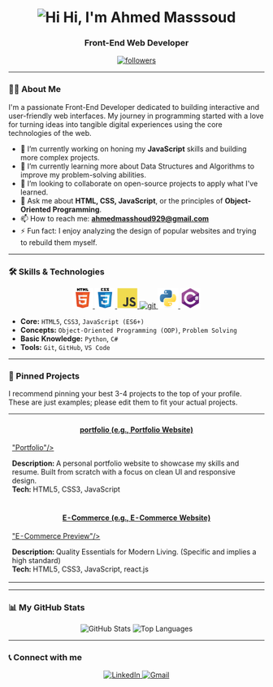 <h1 align="center">
  <img src="https://media.giphy.com/media/hvRJCLFzcasrR4ia7z/giphy.gif" width="28px" alt="Hi">
  Hi, I'm Ahmed Masssoud
</h1>
<h3 align="center">
  Front-End Web Developer
</h3>
<p align="center">
  <a href="https://github.com/mas3edo?tab=followers">
    <img alt="followers" title="Follow me on Github" src="https://img.shields.io/github/followers/mas3edo?label=Follow&style=social"/>
  </a>
</p>


---

### 👨‍💻 About Me

<p>
  I'm a passionate Front-End Developer dedicated to building interactive and user-friendly web interfaces. My journey in programming started with a love for turning ideas into tangible digital experiences using the core technologies of the web.
</p>

- 🔭 I’m currently working on honing my **JavaScript** skills and building more complex projects.
- 🌱 I’m currently learning more about Data Structures and Algorithms to improve my problem-solving abilities.
- 🤔 I’m looking to collaborate on open-source projects to apply what I've learned.
- 💬 Ask me about **HTML, CSS, JavaScript**, or the principles of **Object-Oriented Programming**.
- 📫 How to reach me: **ahmedmasshoud929@gmail.com**
- ⚡ Fun fact: I enjoy analyzing the design of popular websites and trying to rebuild them myself.

---

### 🛠️ Skills & Technologies

<p align="center">
  <a href="https://developer.mozilla.org/en-US/docs/Web/HTML" target="_blank" rel="noreferrer"> 
    <img src="https://raw.githubusercontent.com/devicons/devicon/master/icons/html5/html5-original-wordmark.svg" alt="html5" width="40" height="40"/> 
  </a>
  <a href="https://developer.mozilla.org/en-US/docs/Web/CSS" target="_blank" rel="noreferrer"> 
    <img src="https://raw.githubusercontent.com/devicons/devicon/master/icons/css3/css3-original-wordmark.svg" alt="css3" width="40" height="40"/> 
  </a>
  <a href="https://developer.mozilla.org/en-US/docs/Web/JavaScript" target="_blank" rel="noreferrer"> 
    <img src="https://raw.githubusercontent.com/devicons/devicon/master/icons/javascript/javascript-original.svg" alt="javascript" width="40" height="40"/> 
  </a>
  <a href="https://git-scm.com/" target="_blank" rel="noreferrer"> 
    <img src="https://www.vectorlogo.zone/logos/git-scm/git-scm-icon.svg" alt="git" width="40" height="40"/> 
  </a>
  
  <a href="https://www.python.org" target="_blank" rel="noreferrer"> 
    <img src="https://raw.githubusercontent.com/devicons/devicon/master/icons/python/python-original.svg" alt="python" width="40" height="40"/> 
  </a>
  <a href="https://learn.microsoft.com/en-us/dotnet/csharp/" target="_blank" rel="noreferrer"> 
    <img src="https://raw.githubusercontent.com/devicons/devicon/master/icons/csharp/csharp-original.svg" alt="csharp" width="40" height="40"/> 
  </a>
</p>

- **Core:** `HTML5`, `CSS3`, `JavaScript (ES6+)`
- **Concepts:** `Object-Oriented Programming (OOP)`, `Problem Solving`
- **Basic Knowledge:** `Python`, `C#`
- **Tools:** `Git`, `GitHub`, `VS Code`

---

### 🚀 Pinned Projects

<p>
  I recommend pinning your best 3-4 projects to the top of your profile. These are just examples; please edit them to fit your actual projects.
</p>

<table width="100%">
  <tr>
    <td width="50%">
      <h4 align="center"><a href="https://mas3edo.github.io/portfolio/"> portfolio (e.g., Portfolio Website)</a></h4>
      <a href="https://mas3edo.github.io/portfolio/">"Portfolio"/></a>
      <p>
        <b>Description:</b> A personal portfolio website to showcase my skills and resume. Built from scratch with a focus on clean UI and responsive design.
        <br>
        <b>Tech:</b> HTML5, CSS3, JavaScript
      </p>
    </td>
  <tr>
    <td width="50%">
      <h4 align="center"><a href="https://mas3edo.github.io/E-Commerce/">E-Commerce (e.g., E-Commerce Website)</a></h4>
      <a href="https://mas3edo.github.io/E-Commerce/">"E-Commerce Preview"/></a>
      <p>
        <b>Description:</b> Quality Essentials for Modern Living. (Specific and implies a high standard)
        <br>
        <b>Tech:</b> HTML5, CSS3, JavaScript, react.js
      </p>
    </td>
    
  </tr>
</table>

---

### 📊 My GitHub Stats

<p align="center">
  <img src="https://github-readme-stats.vercel.app/api?username=mas3edo&show_icons=true&theme=dracula&locale=en" alt="GitHub Stats" />
  <img src="https://github-readme-stats.vercel.app/api/top-langs/?username=mas3edo&layout=compact&theme=dracula&locale=en" alt="Top Languages" />
</p>

---

### 📞 Connect with me

<p align="center">
  <a href="www.linkedin.com/in/
ahmed-masshoud-b495b730b
Vanity URL na" target="_blank">
    <img src="https://img.shields.io/badge/LinkedIn-0077B5?style=for-the-badge&logo=linkedin&logoColor=white" alt="LinkedIn"/>
  </a>
  <a href="mailto:ahmedmasshoud929@gmail.com" target="_blank">
    <img src="https://img.shields.io/badge/Gmail-D14836?style=for-the-badge&logo=gmail&logoColor=white" alt="Gmail"/>
  </a>
  </p>
